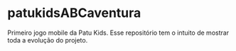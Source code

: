 # patukidsABCaventura
Primeiro jogo mobile da Patu Kids. Esse repositório tem o intuito de mostrar toda a evolução do projeto.  
